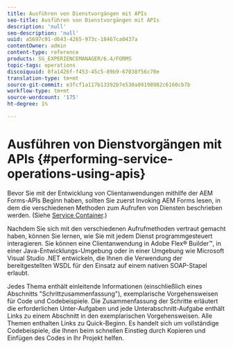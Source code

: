 ```yaml
---
title: Ausführen von Dienstvorgängen mit APIs
seo-title: Ausführen von Dienstvorgängen mit APIs
description: 'null'
seo-description: 'null'
uuid: a5697c91-d643-4265-973c-18467ca0437a
contentOwner: admin
content-type: reference
products: SG_EXPERIENCEMANAGER/6.4/FORMS
topic-tags: operations
discoiquuid: 8fa1426f-f453-45c5-89b9-67038f56c70e
translation-type: tm+mt
source-git-commit: e3fcf1a117b13392b7e530a09198982c6160cb7b
workflow-type: tm+mt
source-wordcount: '175'
ht-degree: 1%

---
```



# Ausführen von Dienstvorgängen mit APIs {#performing-service-operations-using-apis}

Bevor Sie mit der Entwicklung von Clientanwendungen mithilfe der AEM Forms-APIs Beginn haben, sollten Sie zuerst Invoking AEM Forms lesen, in dem die verschiedenen Methoden zum Aufrufen von Diensten beschrieben werden. (Siehe [Service Container](/help/forms/developing/service-container.md#service-container).)

Nachdem Sie sich mit den verschiedenen Aufrufmethoden vertraut gemacht haben, können Sie lernen, wie Sie mit jedem Dienst programmgesteuert interagieren. Sie können eine Clientanwendung in Adobe Flex® Builder™, in einer Java-Entwicklungs-Umgebung oder in einer Umgebung wie Microsoft Visual Studio .NET entwickeln, die Ihnen die Verwendung der bereitgestellten WSDL für den Einsatz auf einem nativen SOAP-Stapel erlaubt.

Jedes Thema enthält einleitende Informationen (einschließlich eines Abschnitts &quot;Schrittzusammenfassung&quot;), exemplarische Vorgehensweisen für Code und Codebeispiele. Die Zusammenfassung der Schritte erläutert die erforderlichen Unter-Aufgaben und jede Unterabschnitt-Aufgabe enthält Links zu einem Abschnitt in den exemplarischen Vorgehensweisen. Alle Themen enthalten Links zu Quick-Beginn. Es handelt sich um vollständige Codebeispiele, die Ihnen beim schnellen Einstieg durch Kopieren und Einfügen des Codes in Ihr Projekt helfen.

